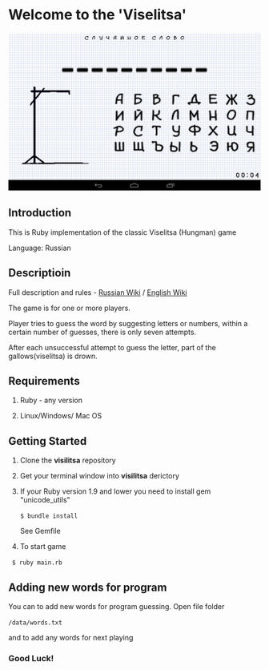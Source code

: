 # Welcome to the 'Viselitsa'

![foto](1.png)

## Introduction
This is Ruby implementation of the classic Viselitsa (Hungman) game

Language: Russian

## Descriptioin
Full description and rules - [Russian Wiki](https://ru.wikipedia.org/wiki/%D0%92%D0%B8%D1%81%D0%B5%D0%BB%D0%B8%D1%86%D0%B0_(%D0%B8%D0%B3%D1%80%D0%B0)) / [English Wiki](https://en.wikipedia.org/wiki/Hangman_(game))

The game is for one or more players.

Player tries to guess the word by suggesting letters or numbers, within a certain number of guesses, 
there is only seven attempts.

After each unsuccessful attempt to guess the letter, part of the gallows(viselitsa) is drown.

## Requirements

1. Ruby - any version

2. Linux/Windows/ Mac OS

## Getting Started

1. Clone the **visilitsa** repository

2. Get your terminal window into **visilitsa** derictory

3. If your Ruby version 1.9 and lower you need to install gem "unicode_utils"

   ``` $ bundle install ```

   See Gemfile

4. To start game

``` $ ruby main.rb```

## Adding new words for program
You can to add new words for program guessing. Open file folder

```/data/words.txt```

and to add any words for next playing

### Good Luck!
